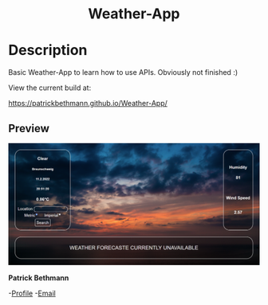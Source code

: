 <h1 align="center">Weather-App</h1>

# Description

Basic Weather-App to learn how to use APIs.
Obviously not finished :)

View the current build at:

https://patrickbethmann.github.io/Weather-App/

## Preview

![](/screenshots/thumbnail.PNG)


**Patrick Bethmann**

-[Profile](https://github.com/PatrickBethmann) -[Email](mailto:patrickbethmann@outlook.de)
